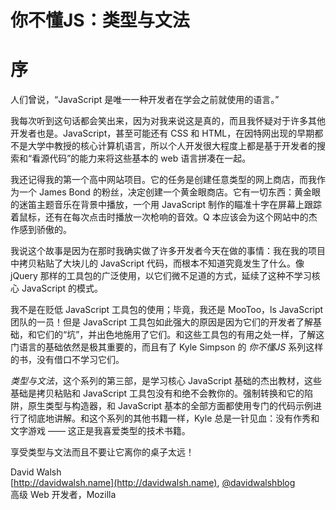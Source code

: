 # 你不懂JS：类型与文法
# 序

人们曾说，“JavaScript 是唯一一种开发者在学会之前就使用的语言。”

我每次听到这句话都会笑出来，因为对我来说这是真的，而且我怀疑对于许多其他开发者也是。JavaScript，甚至可能还有 CSS 和 HTML，在因特网出现的早期都不是大学中教授的核心计算机语言，所以个人开发很大程度上都是基于开发者的搜索和“看源代码”的能力来将这些基本的 web 语言拼凑在一起。

我还记得我的第一个高中网站项目。它的任务是创建任意类型的网上商店，而我作为一个 James Bond 的粉丝，决定创建一个黄金眼商店。它有一切东西：黄金眼的迷笛主题音乐在背景中播放，一个用 JavaScript 制作的瞄准十字在屏幕上跟踪着鼠标，还有在每次点击时播放一次枪响的音效。Q 本应该会为这个网站中的杰作感到骄傲的。

我说这个故事是因为在那时我确实做了许多开发者今天在做的事情：我在我的项目中拷贝粘贴了大块儿的 JavaScript 代码，而根本不知道究竟发生了什么。像 jQuery 那样的工具包的广泛使用，以它们微不足道的方式，延续了这种不学习核心 JavaScript 的模式。

我不是在贬低 JavaScript 工具包的使用；毕竟，我还是 MooToo，ls JavaScript 团队的一员！但是 JavaScript 工具包如此强大的原因是因为它们的开发者了解基础，和它们的“坑”，并出色地施用了它们。和这些工具包的有用之处一样，了解这门语言的基础依然是极其重要的，而且有了 Kyle Simpson 的 *你不懂JS* 系列这样的书，没有借口不学习它们。

*类型与文法*，这个系列的第三部，是学习核心 JavaScript 基础的杰出教材，这些基础是拷贝粘贴和 JavaScript 工具包没有和绝不会教你的。强制转换和它的陷阱，原生类型与构造器，和 JavaScript 基本的全部方面都使用专门的代码示例进行了彻底地讲解。和这个系列的其他书籍一样，Kyle 总是一针见血：没有作秀和文字游戏 —— 这正是我喜爱类型的技术书籍。

享受类型与文法而且不要让它离你的桌子太远！

David Walsh<br>
[http://davidwalsh.name](http://davidwalsh.name), [@davidwalshblog](http://twitter.com/davidwalshblog)<br>
高级 Web 开发者，Mozilla
